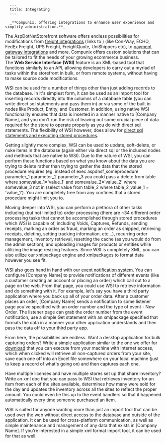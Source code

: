 
      ---
      title: Integrating
      ---

      _**Compunix, offering integrations to enhance user experience and simplify administration.**_   
The AspDotNetStorefront software offers endless possibilities for modifications from [freight integrations](http://www.ecommercecartmods.com/p-152-freight-api-shipping-integrations-for-aspdotnetstorefront.aspx) (links to ) (like Con-Way, ECHO, FedEx Freight, UPS Freight, FreightQuote, UniShippers etc), to [payment gateway integrations](http://www.ecommercecartmods.com/c-26-aspdotnetstorefront-modifications-addons.aspx) and more. Compunix offers custom solutions that can be tailored to fit the needs of your growing ecommerce business.  
The **Web Service Interface (WSI)** feature is an XML-based tool that functions similarly to an API, allowing developers to carry out a myriad of tasks within the storefront in bulk, or from remote systems, without having to make source code modifications.

WSI can be used for a number of things other than just adding records to the database. In it's simplest form, it can be used as an import tool for inserting records directly into the columns of a database table (you can write direct sql statements and pass them in) or via some of the built in nodes like Product, Entity, and Customer. In addition, using native WSI functionality ensures that data is inserted in a manner native to \[Company Name\], and you don't run the risk of leaving out some crucial piece of data required for the store to operate properly as you do with direct sql statements. The flexibility of WSI however, does allow for [direct sql statements and executing stored procedures](default.aspx?pageid=execute_sql).

Getting slightly more complex, WSI can be used to update, soft-delete, or nuke items in the database (again either via direct sql or the included nodes and methods that are native to WSI). Due to the nature of WSI, you can perform these functions based on what you know about the data you are trying to delete rather than trying to gather the data that the stored procedure requires (eg. instead of exec aspdnsf\_someprocedure parameter\_1 parameter\_2 parameter\_3 you could pass a delete from table where somevalue\_1='value\_1' and somevalue\_2='value\_2' where somevalue\_3 not in (select value from table\_2 where table\_2\_value\_1 = 'value\_1'). You are completely free from any confines that a stored procedure might limit you to.

Moving deeper into WSI, you can perform a plethora of other tasks including (but not limited to) order processing (there are ~34 different order processing tasks that cannot be accomplished through stored procedures which WSI is capable of, including Voids, Captures, Refunds, sending receipts, marking an order as fraud, marking an order as shipped, retrieving receipts, deleting, setting tracking information, etc...), recurring order management, inventory retrieval, resetting the cache (as you would do from the admin section), and uploading images for products or entities while utilizing the image resizing features. Since WSI is completely XML, you can also utilize our xmlpackage engine and xmlpackages to format data however you see fit.

WSI also goes hand in hand with our [event notification system](default.aspx?pageid=eventhandler_configuration). You can configure \[Company Name\] to provide notifications of different events (like a customer creating an account or placing an order) which call out to a page on the web. From that page, you could use WSI to retrieve information and do something with it. For example, let's say you have a third party application where you back up all of your order data. After a customer places an order, \[Company Name\] sends a notification to some listener page you've specified with an order number and the type of event - New Order. The listener page can grab the order number from the event notification, use a simple Get statement with an xmlpackage specified that formats the data in a manner your other application understands and then pass the data off to your third party app.

From here, the possibilities are endless. Want a desktop application for bulk capturing orders? Write a simple application similar to the one we offer for [download](docs/WSITestProgram.zip) that you can execute from your machine with Internet access, which when clicked will retrieve all non-captured orders from your site, save each one off into an Excel file somewhere on your local machine (just to keep a record of what's going on) and then captures each one.

Have multiple licenses and have multiple stores set up that share inventory? Write an xml doc that you can pass to WSI that retrieves inventory for an item from each of the sites available, determines how many were sold for the day and updates the inventory across all the sites to reflect the proper amount. You could even tie this up to the event handlers so that it happened automatically every time someone purchased an item.

WSI is suited for anyone wanting more than just an import tool that can be used over the web without direct access to the database and outside of the application. It can be used for cross-platform communication, as well as simple maintenance and management of any data that exists in \[Company Name\]. If you're interested in a simple xml format import tool, it can be used for that as well.
      